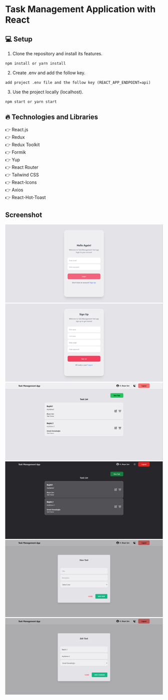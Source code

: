 # Task Management Application with React

## :computer: Setup

1. Clone the repository and install its features.

```
npm install or yarn install
```

2. Create .env and add the follow key.

```
add project .env file and the follow key (REACT_APP_ENDPOINT=api)
```

3. Use the project locally (localhost).

```
npm start or yarn start
```

## :fire: Technologies and Libraries

:point_right: React.js <br />
:point_right: Redux <br />
:point_right: Redux Toolkit <br />
:point_right: Formik <br />
:point_right: Yup <br />
:point_right: React Router <br />
:point_right: Tailwind CSS <br />
:point_right: React-Icons <br />
:point_right: Axios <br />
:point_right: React-Hot-Toast <br />

## Screenshot

![./src/screenshot/screenshot1.jpg](./src/screenshot/screenshot1.jpg)
![./src/screenshot/screenshot2.jpg](./src/screenshot/screenshot2.jpg)
![./src/screenshot/screenshot3.jpg](./src/screenshot/screenshot3.jpg)
![./src/screenshot/screenshot4.jpg](./src/screenshot/screenshot4.jpg)
![./src/screenshot/screenshot5.jpg](./src/screenshot/screenshot5.jpg)
![./src/screenshot/screenshot6.jpg](./src/screenshot/screenshot6.jpg)